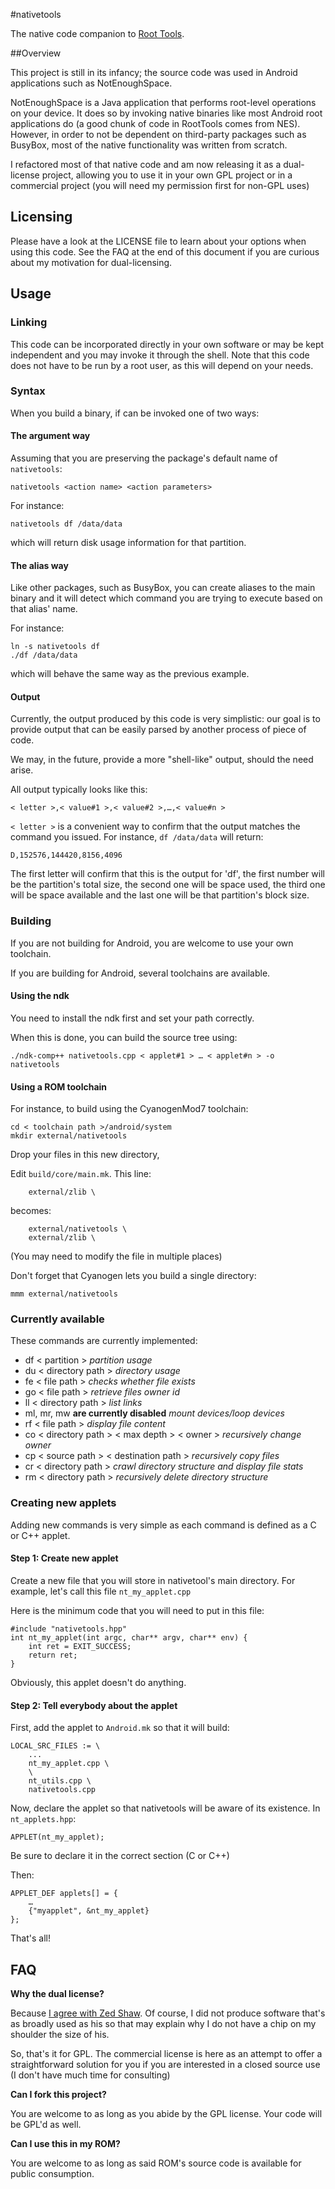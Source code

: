 #nativetools

The native code companion to [Root Tools](http://code.google.com/p/roottools/).

##Overview

This project is still in its infancy; the source code was used in Android applications such as NotEnoughSpace. 

NotEnoughSpace is a Java application that performs root-level operations on your device. It does so by invoking native binaries like most Android root applications do (a good chunk of code in RootTools comes from NES).
However, in order to not be dependent on third-party packages such as BusyBox, most of the native functionality was written from scratch.

I refactored most of that native code and am now releasing it as a dual-license project, allowing you to use it in your own GPL project or in a commercial project (you will need my permission first for non-GPL uses)

## Licensing

Please have a look at the LICENSE file to learn about your options when using this code. See the FAQ at the end of this document if you are curious about my motivation for dual-licensing.

## Usage

### Linking

This code can be incorporated directly in your own software or may be kept independent and you may invoke it through the shell. Note that this code does not have to be run by a root user, as this will depend on your needs.

### Syntax

When you build a binary, if can be invoked one of two ways:

#### The argument way

Assuming that you are preserving the package's default name of `nativetools`:

    nativetools <action name> <action parameters>

For instance:

    nativetools df /data/data

which will return disk usage information for that partition.

#### The alias way

Like other packages, such as BusyBox, you can create aliases to the main binary and it will detect which command you are trying to execute based on that alias' name.

For instance:

    ln -s nativetools df
    ./df /data/data

which will behave the same way as the previous example.

#### Output

Currently, the output produced by this code is very simplistic: our goal is to provide output that can be easily parsed by another process of piece of code.

We may, in the future, provide a more "shell-like" output, should the need arise.

All output typically looks like this:

    < letter >,< value#1 >,< value#2 >,…,< value#n >

`< letter >` is a convenient way to confirm that the output matches the command you issued. For instance, `df /data/data` will return:

    D,152576,144420,8156,4096

The first letter will confirm that this is the output for 'df', the first number will be the partition's total size, the second one will be space used, the third one will be space available and the last one will be that partition's block size.

### Building

If you are not building for Android, you are welcome to use your own toolchain.

If you are building for Android, several toolchains are available.

#### Using the ndk

You need to install the ndk first and set your path correctly.

When this is done, you can build the source tree using:

    ./ndk-comp++ nativetools.cpp < applet#1 > … < applet#n > -o nativetools

#### Using a ROM toolchain

For instance, to build using the CyanogenMod7 toolchain:

    cd < toolchain path >/android/system
    mkdir external/nativetools

Drop your files in this new directory,

Edit `build/core/main.mk`. This line:

        external/zlib \

becomes:

        external/nativetools \
        external/zlib \ 

(You may need to modify the file in multiple places)

Don't forget that Cyanogen lets you build a single directory:

    mmm external/nativetools
    
### Currently available

These commands are currently implemented:

* df < partition > *partition usage*
* du < directory path > *directory usage*
* fe < file path > *checks whether file exists*
* go < file path > *retrieve files owner id*
* ll < directory path > *list links*
* ml, mr, mw **are currently disabled** *mount devices/loop devices*
* rf < file path > *display file content*
* co < directory path > < max depth > < owner > *recursively change owner*
* cp < source path > < destination path > *recursively copy files*
* cr < directory path > *crawl directory structure and display file stats*
* rm < directory path > *recursively delete directory structure*

### Creating new applets

Adding new commands is very simple as each command is defined as a C or C++ applet.

#### Step 1: Create new applet

Create a new file that you will store in nativetool's main directory. For example, let's call this file `nt_my_applet.cpp`

Here is the minimum code that you will need to put in this file:

    #include "nativetools.hpp"
    int nt_my_applet(int argc, char** argv, char** env) {
        int ret = EXIT_SUCCESS;
        return ret;
    }

Obviously, this applet doesn't do anything.

#### Step 2: Tell everybody about the applet

First, add the applet to `Android.mk` so that it will build:

    LOCAL_SRC_FILES := \
        ...
        nt_my_applet.cpp \
    	\
    	nt_utils.cpp \
    	nativetools.cpp

Now, declare the applet so that nativetools will be aware of its existence. In `nt_applets.hpp`:

	APPLET(nt_my_applet);

Be sure to declare it in the correct section (C or C++)

Then:

	APPLET_DEF applets[] = {
        …
        {"myapplet", &nt_my_applet}
    };

That's all!

## FAQ

**Why the dual license?**

Because [I agree with Zed Shaw](http://zedshaw.com/essays/why_i_gpl.html). Of course, I did not produce software that's as broadly used as his so that may explain why I do not have a chip on my shoulder the size of his.

So, that's it for GPL. The commercial license is here as an attempt to offer a straightforward solution for you if you are interested in a closed source use (I don't have much time for consulting)

**Can I fork this project?**

You are welcome to as long as you abide by the GPL license. Your code will be GPL'd as well.

**Can I use this in my ROM?**

You are welcome to as long as said ROM's source code is available for public consumption.